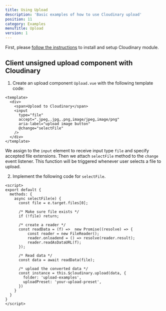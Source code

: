 ```yaml
---
title: Using Upload
description: 'Basic examples of how to use Cloudinary upload'
position: 11
category: Examples
menuTitle: Upload
version: 1
---
```


First, please [follow the instructions](/examples/basic#securely-configure-cloudinary) to install and setup Cloudinary module.

## Client unsigned upload component with Cloudinary

1. Create an upload component `Upload.vue` with the following template code:

  ```vue[Upload.vue]
  <template>
    <div>
      <span>Upload to Cloudinary</span>
      <input
        type="file"
        accept=".jpeg,.jpg,.png,image/jpeg,image/png"
        aria-label="upload image button"
        @change="selectFile"
      />
    </div>
  </template>
  ```

  We assign to the `input` element to receive input type `file` and specify accepted file extensions. Then we attach `selectFile` method to the `change` event listener. This function will be triggered whenever user selects a file to upload.

2. Implement the following code for `selectFile`.

  ```vue[Upload.vue]
  <script>
  export default {
    methods: {
      async selectFile(e) {
        const file = e.target.files[0];

        /* Make sure file exists */
        if (!file) return;

        /* create a reader */
        const readData = (f) =>  new Promise((resolve) => {
            const reader = new FileReader();
            reader.onloadend = () => resolve(reader.result);
            reader.readAsDataURL(f);
        });

        /* Read data */
        const data = await readData(file);

        /* upload the converted data */
        const instance = this.$cloudinary.upload(data, {
          folder: 'upload-examples',
          uploadPreset: 'your-upload-preset',
        })
      }
    }  
  }
  </script>
  ```